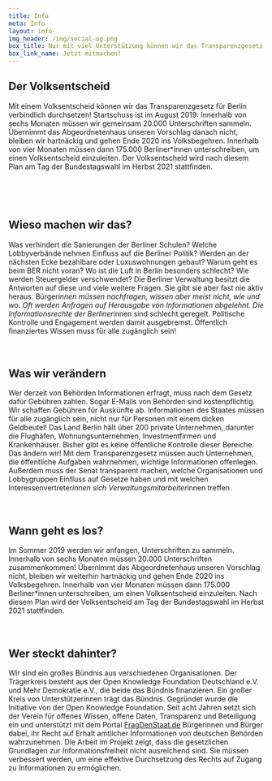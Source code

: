 ```yaml
---
title: Info
meta: Info
layout: info
img_header: /img/social-og.png
box_title: Nur mit viel Unterstützung können wir das Transparenzgesetz auf den Weg bringen! Wir freuen uns auf deine Hilfe!
box_link_name: Jetzt mitmachen!
---
```


## Der Volks&shy;entscheid
Mit einem Volksentscheid können wir das Transparenzgesetz für Berlin verbindlich durchsetzen! Startschuss ist im August 2019: Innerhalb von sechs Monaten müssen wir gemeinsam 20.000 Unterschriften sammeln. Übernimmt das Abgeordnetenhaus unseren Vorschlag danach nicht, bleiben wir hartnäckig und gehen Ende 2020 ins Volksbegehren. Innerhalb von vier Monaten müssen dann 175.000 Berliner*innen unterschreiben, um einen Volksentscheid einzuleiten. Der Volksentscheid wird nach diesem Plan am Tag der Bundestagswahl im Herbst 2021 stattfinden.

<br><br><br>
## Wieso machen wir das?
Was verhindert die Sanierungen der Berliner Schulen? Welche Lobbyverbände nehmen Einfluss auf die Berliner Politik? Werden an der nächsten Ecke bezahlbare oder Luxuswohnungen
gebaut? Warum geht es beim BER nicht voran? Wo ist die Luft in Berlin besonders schlecht? Wie werden Steuergelder verschwendet? Die Berliner Verwaltung besitzt die Antworten auf diese und viele weitere Fragen. Sie gibt sie aber fast nie aktiv heraus. Bürger*innen müssen nachfragen, wissen aber meist nicht, wie und wo. Oft werden Anfragen auf Herausgabe von Informationen abgelehnt. Die Informationsrechte der Berliner*innen sind schlecht geregelt. Politische Kontrolle und Engagement werden damit ausgebremst. Öffentlich finanziertes Wissen muss für alle zugänglich sein!
<br><br><br>
## Was wir verändern
Wer derzeit von Behörden Informationen erfragt, muss nach dem Gesetz dafür Gebühren zahlen. Sogar E-Mails von Behörden sind kostenpflichtig. Wir schaffen Gebühren für Auskünfte ab. Informationen des Staates müssen für alle zugänglich sein, nicht nur für Personen mit einem dicken Geldbeutel! Das Land Berlin hält über 200 private Unternehmen, darunter die Flughäfen, Wohnungsunternehmen, Investmentfirmen und Krankenhäuser. Bisher gibt es keine öffentliche Kontrolle dieser Bereiche. Das ändern wir! Mit dem Transparenzgesetz müssen auch Unternehmen, die öffentliche Aufgaben wahrnehmen, wichtige Informationen offenlegen. Außerdem muss der Senat transparent machen, welche Organisationen und Lobbygruppen Einfluss auf Gesetze haben und mit welchen Interessenvertreter*innen sich Verwaltungsmitarbeiter*innen treffen.
<br><br><br>
## Wann geht es los?
Im Sommer 2019 werden wir anfangen, Unterschriften zu sammeln. Innerhalb von sechs Monaten müssen 20.000 Unterschriften zusammenkommen! Übernimmt das Abgeordnetenhaus unseren Vorschlag nicht, bleiben wir weiterhin hartnäckig und gehen Ende 2020 ins Volksbegehren. Innerhalb von vier Monaten müssen dann 175.000 Berliner*innen unterschreiben, um einen Volksentscheid einzuleiten. Nach diesem Plan wird der Volksentscheid am Tag der Bundestagswahl im Herbst 2021 stattfinden.
<br><br><br>
## Wer steckt dahinter?

Wir sind ein großes Bündnis aus verschiedenen Organisationen. Der Trägerkreis besteht aus der Open Knowledge Foundation Deutschland e.V. und Mehr Demokratie e.V., die beide das Bündnis finanzieren. Ein großer Kreis von Unterstützerinnen trägt das Bündnis.
Gegründet wurde die Initiative von der Open Knowledge Foundation. Seit acht  Jahren setzt sich der Verein für offenes Wissen, offene Daten, Transparenz und Beteiligung ein und unterstützt mit dem Portal [FragDenStaat.de](https://fragdenstaat.de) Bürgerinnen und Bürger dabei, ihr Recht auf Erhalt amtlicher Informationen von deutschen Behörden wahrzunehmen. Die Arbeit im Projekt zeigt, dass die gesetzlichen Grundlagen zur Informationsfreiheit nicht ausreichend sind. Sie müssen verbessert werden, um eine effektive Durchsetzung des Rechts auf Zugang zu Informationen zu ermöglichen.
